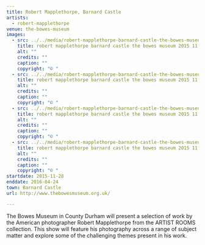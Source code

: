 ```yaml
---
title: Robert Mapplethorpe, Barnard Castle
artists:
  - robert-mapplethorpe
venue: the-bowes-museum
images:
  - src: ../../media/robert-mapplethorpe-barnard-castle-the-bowes-museum-2015-11-28-0.webp
    title: robert mapplethorpe barnard castle the bowes museum 2015 11 28 0
    alt: ""
    credits: ""
    caption: ""
    copyright: "© "
  - src: ../../media/robert-mapplethorpe-barnard-castle-the-bowes-museum-2015-11-28-1.webp
    title: robert mapplethorpe barnard castle the bowes museum 2015 11 28 1
    alt: ""
    credits: ""
    caption: ""
    copyright: "© "
  - src: ../../media/robert-mapplethorpe-barnard-castle-the-bowes-museum-2015-11-28-2.webp
    title: robert mapplethorpe barnard castle the bowes museum 2015 11 28 2
    alt: ""
    credits: ""
    caption: ""
    copyright: "© "
  - src: ../../media/robert-mapplethorpe-barnard-castle-the-bowes-museum-2015-11-28-3.webp
    title: robert mapplethorpe barnard castle the bowes museum 2015 11 28 3
    alt: ""
    credits: ""
    caption: ""
    copyright: "© "
startdate: 2015-11-28
enddate: 2016-04-24
town: Barnard Castle
url: http://www.thebowesmuseum.org.uk/

---
```


The Bowes Museum in County Durham will present a selection of work by the American photographer Robert Mapplethorpe from the ARTIST ROOMS collection. This show will feature his photography across a range of subject matter and explore some of the challenging themes present in his work.
